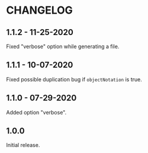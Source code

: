 # CHANGELOG

## 1.1.2 - 11-25-2020

Fixed "verbose" option while generating a file.

## 1.1.1 - 10-07-2020

Fixed possible duplication bug if `objectNotation` is true.

## 1.1.0 - 07-29-2020

Added option "verbose".

## 1.0.0

Initial release.

